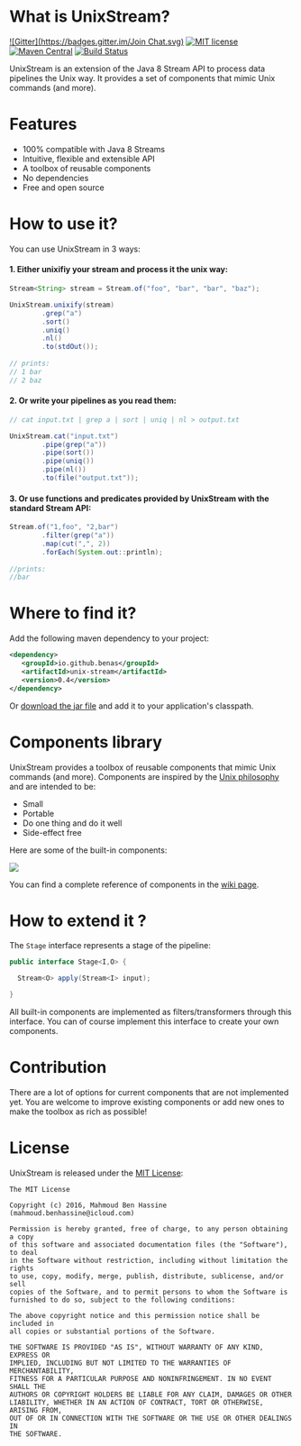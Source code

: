 # What is UnixStream?

[![Gitter](https://badges.gitter.im/Join Chat.svg)](https://gitter.im/benas/unix-stream?utm_source=badge&utm_medium=badge&utm_campaign=pr-badge&utm_content=badge)
[![MIT license](http://img.shields.io/badge/license-MIT-brightgreen.svg?style=flat)](http://opensource.org/licenses/MIT)
[![Maven Central](https://maven-badges.herokuapp.com/maven-central/io.github.benas/unix-stream/badge.svg?style=flat)](http://search.maven.org/#artifactdetails|io.github.benas|unix-stream|0.4|)
[![Build Status](https://travis-ci.org/benas/unix-stream.svg?branch=master)](https://travis-ci.org/benas/unix-stream)

UnixStream is an extension of the Java 8 Stream API to process data pipelines the Unix way.
It provides a set of components that mimic Unix commands (and more).

# Features

* 100% compatible with Java 8 Streams
* Intuitive, flexible and extensible API
* A toolbox of reusable components
* No dependencies
* Free and open source

# How to use it?

You can use UnixStream in 3 ways:

#### 1. Either unixifiy your stream and process it the unix way:

```java
Stream<String> stream = Stream.of("foo", "bar", "bar", "baz");

UnixStream.unixify(stream)
        .grep("a")
        .sort()
        .uniq()
        .nl()
        .to(stdOut());
        
// prints:
// 1 bar
// 2 baz
```

#### 2. Or write your pipelines as you read them:

```java
// cat input.txt | grep a | sort | uniq | nl > output.txt

UnixStream.cat("input.txt")
        .pipe(grep("a"))
        .pipe(sort())
        .pipe(uniq())
        .pipe(nl())
        .to(file("output.txt"));
```

#### 3. Or use functions and predicates provided by UnixStream with the standard Stream API:

```java
Stream.of("1,foo", "2,bar")
        .filter(grep("a"))
        .map(cut(",", 2))
        .forEach(System.out::println);
        
//prints:
//bar
```

# Where to find it?

Add the following maven dependency to your project:

 ```xml
<dependency>
    <groupId>io.github.benas</groupId>
    <artifactId>unix-stream</artifactId>
    <version>0.4</version>
</dependency>
 ```

Or [download the jar file](https://oss.sonatype.org/content/groups/public/io/github/benas/unix-stream/0.4/unix-stream-0.4.jar) and add it to your application's classpath.

# Components library

UnixStream provides a toolbox of reusable components that mimic Unix commands (and more).
Components are inspired by the [Unix philosophy](https://en.wikipedia.org/wiki/Unix_philosophy#Mike_Gancarz:_The_UNIX_Philosophy) and are intended to be:

* Small
* Portable
* Do one thing and do it well
* Side-effect free

Here are some of the built-in components:

![](https://github.com/benas/unix-stream/raw/master/unix-stream.jpeg)

You can find a complete reference of components in the [wiki page](https://github.com/benas/unix-stream/wiki).

# How to extend it ?

The `Stage` interface represents a stage of the pipeline:

```java
public interface Stage<I,O> {

  Stream<O> apply(Stream<I> input);

}
```

All built-in components are implemented as filters/transformers through this interface.
You can of course implement this interface to create your own components.

# Contribution

There are a lot of options for current components that are not implemented yet.
You are welcome to improve existing components or add new ones to make the toolbox as rich as possible!

# License

 UnixStream is released under the [MIT License](http://opensource.org/licenses/mit-license.php/):

 ```
 The MIT License

 Copyright (c) 2016, Mahmoud Ben Hassine (mahmoud.benhassine@icloud.com)

 Permission is hereby granted, free of charge, to any person obtaining a copy
 of this software and associated documentation files (the "Software"), to deal
 in the Software without restriction, including without limitation the rights
 to use, copy, modify, merge, publish, distribute, sublicense, and/or sell
 copies of the Software, and to permit persons to whom the Software is
 furnished to do so, subject to the following conditions:

 The above copyright notice and this permission notice shall be included in
 all copies or substantial portions of the Software.

 THE SOFTWARE IS PROVIDED "AS IS", WITHOUT WARRANTY OF ANY KIND, EXPRESS OR
 IMPLIED, INCLUDING BUT NOT LIMITED TO THE WARRANTIES OF MERCHANTABILITY,
 FITNESS FOR A PARTICULAR PURPOSE AND NONINFRINGEMENT. IN NO EVENT SHALL THE
 AUTHORS OR COPYRIGHT HOLDERS BE LIABLE FOR ANY CLAIM, DAMAGES OR OTHER
 LIABILITY, WHETHER IN AN ACTION OF CONTRACT, TORT OR OTHERWISE, ARISING FROM,
 OUT OF OR IN CONNECTION WITH THE SOFTWARE OR THE USE OR OTHER DEALINGS IN
 THE SOFTWARE.
 ```

